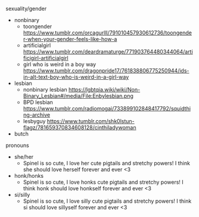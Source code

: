 sexuality/gender
- nonbinary
	- toongender https://www.tumblr.com/orcagurlll/791010457930612736/toongender-when-your-gender-feels-like-how-a
	- artificialgirl https://www.tumblr.com/deardramaturge/771903764480344064/artificigirl-artificialgirl
	- girl who is weird in a boy way https://www.tumblr.com/dragonpride17/761838806775250944/ids-in-alt-text-boy-who-is-weird-in-a-girl-way
- lesbian
	- nonbinary lesbian https://lgbtqia.wiki/wiki/Non-Binary_Lesbian#/media/File:Enbylesbian.png
	- BPD lesbian https://www.tumblr.com/radiomogai/733899102848417792/squidthing-archive
	- lesbyguy https://www.tumblr.com/shk0lstun-flagz/781659370834608128/cinthiladywoman
- butch

pronouns
- she/her
	- Spinel is so cute, I love her cute pigtails and stretchy powers! I think she should love herself forever and ever <3
- honk/honks
	- Spinel is so cute, I love honks cute pigtails and stretchy powers! I think honk should love honkself forever and ever <3
- si/silly
	- Spinel is so cute, I love silly cute pigtails and stretchy powers! I think si should love sillyself forever and ever <3